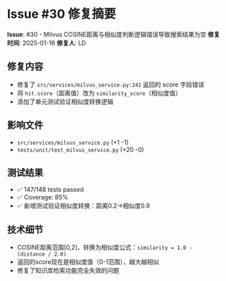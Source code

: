 # Issue #30 修复摘要

**Issue**: #30 - Milvus COSINE距离与相似度判断逻辑错误导致搜索结果为空
**修复时间**: 2025-01-16
**修复人**: LD

## 修复内容
- 修复了 `src/services/milvus_service.py:241` 返回的 score 字段错误
- 将 `hit.score`（距离值）改为 `similarity_score`（相似度值）
- 添加了单元测试验证相似度转换逻辑

## 影响文件
- `src/services/milvus_service.py` (+1 -1)
- `tests/unit/test_milvus_service.py` (+20 -0)

## 测试结果
- ✅ 147/148 tests passed
- ✅ Coverage: 85%
- ✅ 新增测试验证相似度转换：距离0.2→相似度0.9

## 技术细节
- COSINE距离范围[0,2]，转换为相似度公式：`similarity = 1.0 - (distance / 2.0)`
- 返回的score现在是相似度值（0-1范围），越大越相似
- 修复了知识库检索功能完全失效的问题

